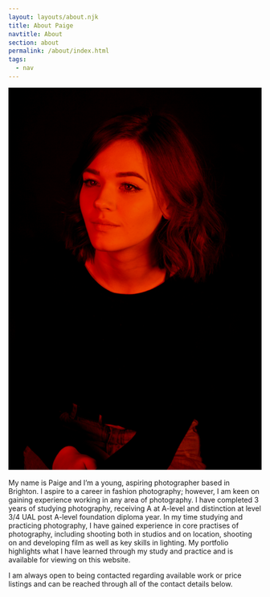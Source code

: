 ```yaml
---
layout: layouts/about.njk
title: About Paige
navtitle: About
section: about
permalink: /about/index.html
tags:
  - nav
---
```

![Paige Taylor](/static/img/about-me-photo.jpg)

My name is Paige and I’m a young, aspiring photographer based in Brighton. I aspire to a career in fashion photography; however, I am keen on gaining experience working in any area of photography. I have completed 3 years of studying photography, receiving A at A-level and distinction at level 3/4 UAL post A-level foundation diploma year. In my time studying and practicing photography, I have gained experience in core practises of photography, including shooting both in studios and on location, shooting on and developing film as well as key skills in lighting. My portfolio highlights what I have learned through my study and practice and is available for viewing on this website. 

I am always open to being contacted regarding available work or price listings and can be reached through all of the contact details below.
